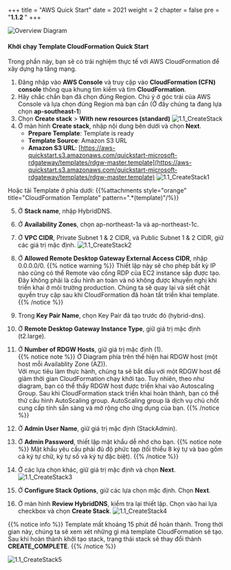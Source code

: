 +++
title = "AWS Quick Start"
date = 2021
weight = 2
chapter = false
pre = "<b>1.1.2 </b>"
+++

![Overview Diagram](../../../images/1/Architecture-1.1_CFN.png?width=40pc)

####  Khởi chạy Template CloudFormation Quick Start 

Trong phần này, bạn sẽ có trải nghiệm thực tế với AWS CloudFormation để xây dựng hạ tầng mạng.

1. Đăng nhập vào **AWS Console** và truy cập vào **CloudFormation (CFN) console** thông qua khung tìm kiếm và tìm **CloudFormation**.
2. Hãy chắc chắn bạn đã chọn đúng Region. Chú ý ở góc trái của AWS Console và lựa chọn đúng Region mà bạn cần (Ở đây chúng ta đang lựa chọn **ap-southeast-1**)
3. Chọn **Create stack** > **With new resources (standard)**
![1.1_CreateStack](../../../images/1/1.1_CreateStack.png?width=90pc)
4. Ở màn hình **Create stack**, nhập nội dung bên dưới và chọn **Next**.
   - **Prepare Template**: Template is ready
   - **Template Source**: Amazon S3 URL
   - **Amazon S3 URL**: [https://aws-quickstart.s3.amazonaws.com/quickstart-microsoft-rdgateway/templates/rdgw-master.template](https://aws-quickstart.s3.amazonaws.com/quickstart-microsoft-rdgateway/templates/rdgw-master.template)
   ![1.1_CreateStack1](../../../images/1/1.1_CreateStack1.png?width=90pc)

Hoặc tải Template ở phía dưới:
{{%attachments style="orange" title="CloudFormation Template" pattern=".*(template)"/%}}



5. Ở **Stack name**, nhập HybridDNS.
6. Ở **Availability Zones**, chọn ap-northeast-1a và ap-northeast-1c.
7. Ở **VPC CIDR**, Private Subnet 1 & 2 CIDR, và Public Subnet 1 & 2 CIDR, giữ các giá trị mặc định.
![1.1_CreateStack2](../../../images/1/1.1_CreateStack2.png?width=90pc)

8. Ở **Allowed Remote Desktop Gateway External Access CIDR**, nhập 0.0.0.0/0. 
{{% notice warning %}}
Thiết lập này sẽ cho phép bất kỳ IP nào cũng có thể Remote vào cổng RDP của EC2 instance sắp được tạo. Đây không phải là cấu hình an toàn và nó không được khuyến nghị khi triển khai ở môi trường production. Chúng ta sẽ quay lại và siết chặt quyền truy cập sau khi CloudFormation đã hoàn tất triển khai template.
{{% /notice %}} 
9.  Trong **Key Pair Name**, chọn Key Pair đã tạo trước đó (hybrid-dns).  
10. Ở **Remote Desktop Gateway Instance Type**, giữ giá trị mặc định (t2.large).  
11. Ở **Number of RDGW Hosts**, giữ giá trị mặc định (1).  
{{% notice note %}}
Ở Diagram phía trên thể hiện hai RDGW host (một host mỗi Availablity Zone (AZ)).  
Với mục tiêu làm thực hành, chúng ta sẽ bắt đầu với một RDGW host để giảm thời gian CloudFormation chạy khởi tạo. Tuy nhiên, theo như diagram, bạn có thể thấy RDGW host được triển khai vào Autoscaling Group.
Sau khi CloudFormation stack triển khai hoàn thành, bạn có thể thử cấu hình AutoScaling group. AutoScaling group là dịch vụ chủ chốt cung cấp tính sẵn sàng và mở rộng cho ứng dụng của bạn.
{{% /notice %}}
12. Ở **Admin User Name**, giữ giá trị mặc định (StackAdmin).  
13. Ở **Admin Password**, thiết lập mật khẩu dễ nhớ cho bạn. 
{{% notice note %}}
Mật khẩu yêu cầu phải đủ độ phức tạp (tối thiểu 8 ký tự và bao gồm cả ký tự chữ, ký tự số và ký tự đặc biệt).
{{% /notice %}}
14. Ở các lựa chọn khác, giữ giá trị mặc định và chọn **Next**.
![1.1_CreateStack3](../../../images/1/1.1_CreateStack3.png?width=90pc)
15. Ở **Configure Stack Options**, giữ các lựa chọn mặc định. Chọn **Next**.
16. Ở màn hình **Review HybridDNS**, kiểm tra lại thiết lập. Chọn vào hai lựa checkbox và chọn **Create Stack**.
![1.1_CreateStack4](../../../images/1/1.1_CreateStack4.png?width=90pc)

{{% notice info %}}
Template mất khoảng 15 phút để hoàn thành. Trong thời gian này, chúng ta sẽ xem xét những gì mà template CloudFormation sẽ tạo.
Sau khi hoàn thành khởi tạo stack, trạng thái stack sẽ thay đổi thành **CREATE_COMPLETE**.
{{% /notice %}}

![1.1_CreateStack5](../../../images/1/1.1_CreateStack5.png?width=90pc)
